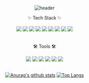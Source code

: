 <div align="center">
  
![header](https://capsule-render.vercel.app/api?type=waving&color=auto&height=200&section=header&text=Min%20Hyeonhong&fontSize=80&fontColor=F7F5F5)
  
</div>  

<div align="center">✨ Tech Stack ✨</div>
<br/>
<div align="center">
  <img src="https://img.shields.io/badge/Javascript-F7DF1E?style=flat&logo=javascript&logoColor=white"/>
  <img src="https://img.shields.io/badge/Java-07396?style=flat&logo=Java&logoColor=white" />
  <img src="https://img.shields.io/badge/PHP-007396?style=flat&logo=PHP&logoColor=white" />
  <img src="https://img.shields.io/badge/Laravel-F96666?style=flat&logo=Laravel&logoColor=white" />
  <img src="https://img.shields.io/badge/Typescript-3178C6?style=flat&logo=typescript&logoColor=white" />
  <img src="https://img.shields.io/badge/React-61DAFB?style=flat&logo=React&logoColor=white" />
  <img src="https://img.shields.io/badge/HTML5-E34F26?style=flat&logo=html5&logoColor=white" />
  <img src="https://img.shields.io/badge/CSS-1572B6?style=flat&logo=css3&logoColor=white" />
  <img src="https://img.shields.io/badge/styled-components-DB7093?style=flat&logo=styledcomponents&logoColor=white" />
</div>
<br/><br/>

<div align="center">🛠 Tools 🛠</div>
<br/>
<div align="center">
  <img src="https://img.shields.io/badge/visualstudio-5C2D91?style=flat&logo=visualstudio&logoColor=white"/>
  <img src="https://img.shields.io/badge/visualstudiocode-007ACC?style=flat&logo=visualstudiocode&logoColor=white"/>
  <img src="https://img.shields.io/badge/eclipseide-2C2255?style=flat&logo=eclipseide&logoColor=white"/>
  <img src="https://img.shields.io/badge/github-181717?style=flat&logo=github&logoColor=white"/>
  <img src="https://img.shields.io/badge/slack-4A154B?style=flat&logo=slack&logoColor=white"/>
  <img src="https://img.shields.io/badge/vercel-000000?style=flat&logo=vercel&logoColor=white"/>
</div>
<br/>
<div align="center">
  
[![Anurag's github stats](https://github-readme-stats.vercel.app/api?username=minhyeonhong)](https://github.com/anuraghazra/github-readme-stats)
[![Top Langs](https://github-readme-stats.vercel.app/api/top-langs/?username=minhyeonhong&layout=compact)](https://github.com/anuraghazra/github-readme-stats)

</div>  

